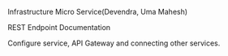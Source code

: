 Infrastructure Micro Service(Devendra, Uma Mahesh)

REST Endpoint Documentation

Configure service, API Gateway  and connecting other services.
